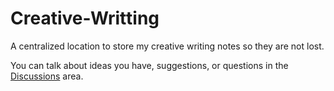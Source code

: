 # Creative-Writting
A centralized location to store my creative writing notes so they are not lost.

You can talk about ideas you have, suggestions, or questions in the [Discussions](https://github.com/aknight2015/Creative-Writting/discussions) area.
